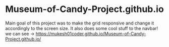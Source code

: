 # Museum-of-Candy-Project.github.io

 Main goal of this project was to make the grid responsive and change it accordingly to the screen size. It also does some cool stuff to the navbar!
 we can see -> https://mukesh01coder.github.io/Museum-of-Candy-Project.github.io/
